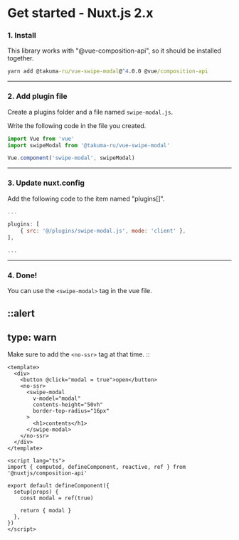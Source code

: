 # Get started - Nuxt.js 2.x


### 1. Install
This library works with "@vue-composition-api", so it should be installed together.

```cmd
yarn add @takuma-ru/vue-swipe-modal@^4.0.0 @vue/composition-api
```

---

### 2. Add plugin file
Create a plugins folder and a file named `swipe-modal.js`.

Write the following code in the file you created.

```js [@/plugins/swipe-modal.js]
import Vue from 'vue'
import swipeModal from '@takuma-ru/vue-swipe-modal'

Vue.component('swipe-modal', swipeModal)
```

---

### 3. Update nuxt.config
Add the following code to the item named "plugins\[]".

```js [@/nuxt.config.js | .ts]
...

plugins: [
    { src: '@/plugins/swipe-modal.js', mode: 'client' },
],

...
```

---

### 4. Done!
You can use the `<swipe-modal>` tag in the vue file.

::alert
---
type: warn
---
Make sure to add the `<no-ssr>` tag at that time.
::

```vue [.vue file]
<template>
  <div>
    <button @click="modal = true">open</button>
    <no-ssr>
      <swipe-modal
        v-model="modal"
        contents-height="50vh"
        border-top-radius="16px"
      >
        <h1>contents</h1>
      </swipe-modal>
    </no-ssr>
  </div>
</template>

<script lang="ts">
import { computed, defineComponent, reactive, ref } from '@nuxtjs/composition-api'

export default defineComponent({
  setup(props) {
    const modal = ref(true)

    return { modal }
  },
})
</script>
```